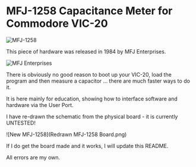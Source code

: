 # MFJ-1258 Capacitance Meter for Commodore VIC-20

![MFJ-1258](Photos/MFJ-1258_PCB1.jpg)

This piece of hardware was released in 1984 by MFJ Enterprises.<br>

![MFJ Enterprises](Photos/MFJ-1258_Box1.jpg)

There is obviously no good reason to boot up your VIC-20, load the program and then measure a
capacitor ... there are much faster ways to do it.<br>

It is here mainly for education, showing how to interface software and hardware via the User Port.<br>

I have re-drawn the schematic from the physical board - it is currently UNTESTED!<br>

![New MFJ-1258](Redrawn MFJ-1258 Board.png)

If I do get the board made and it works, I will update this README.<br>

All errors are my own.<br>